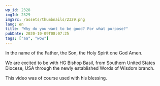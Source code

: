 ```yaml
---
wp_id: 2328
imgId: 2329
imgSrc: /assets/thumbnails/2329.png
lang: en
title: "Why do you want to be good? For what purpose?"
pubDate: 2020-10-09T08:07:25
tags: ["aa", "wow"]
---
```

<!-- page: 6 -->

<p>In the name of the Father, the Son, the Holy Spirit one God Amen.</p>
<p>We are excited to be with HG Bishop Basil, from Southern United States Diocese, USA through the newly established Words of Wisdom branch.</p>
<p>This video was of course used with his blessing.</p>
